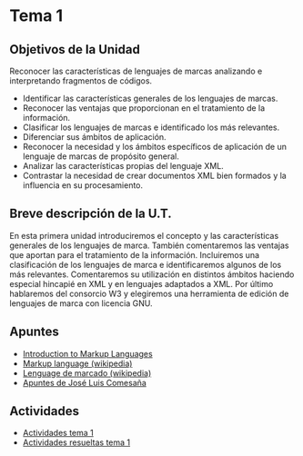 # Tema 1

## Objetivos de la Unidad

Reconocer las características de lenguajes de marcas analizando e interpretando fragmentos de códigos.

* Identificar las características generales de los lenguajes de marcas.
* Reconocer las ventajas que proporcionan en el tratamiento de la información.
* Clasificar los lenguajes de marcas e identificado los más relevantes.
* Diferenciar sus ámbitos de aplicación.
* Reconocer la necesidad y los ámbitos específicos de aplicación de un lenguaje de marcas de propósito general.
* Analizar las características propias del lenguaje XML.
* Contrastar la necesidad de crear documentos XML bien formados y la influencia en su procesamiento.

## Breve descripción de la U.T.
En esta primera unidad introduciremos el concepto y las características generales de los lenguajes de marca. También comentaremos las ventajas que aportan para el tratamiento de la información. Incluiremos una clasificación de los lenguajes de marca e identificaremos algunos de los más relevantes. Comentaremos su utilización en distintos ámbitos haciendo especial hincapié en XML y en lenguajes adaptados a XML. Por último hablaremos del consorcio W3 y elegiremos una herramienta de edición de lenguajes de marca con licencia GNU.

## Apuntes
* [Introduction to Markup Languages](https://docs.google.com/presentation/d/1edLlwK5p7O_LAfu0oIsKFdJD1TA7Mrj6-0LO9nH6By4/edit#slide=id.p6)
* [Markup language (wikipedia)](https://en.wikipedia.org/wiki/Markup_language)
* [Lenguage de marcado (wikipedia)](https://es.wikipedia.org/wiki/Lenguaje_de_marcado)
* [Apuntes de José Luis Comesaña](https://drive.google.com/file/d/1PI2b0DVZcWw6EvyoHOss4p4Qz4Yn9I9c/view?usp=sharing)

## Actividades
* [Actividades tema 1](https://github.com/usaurioRAWR/Lenguaje-de-marcado/tree/main/Tema%201/Actividades%20tema%201)
* [Actividades resueltas tema 1](https://github.com/usaurioRAWR/Lenguaje-de-marcado/tree/main/Tema%201/Actividades%20resueltas%20tema%201)
